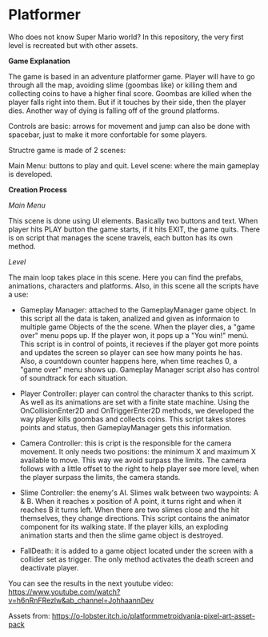 # Platformer

Who does not know Super Mario world? In this repository, the very first level is recreated but with other assets.

**Game Explanation**

The game is based in an adventure platformer game. Player will have to go through all the map, avoiding slime (goombas like) or killing them and collecting coins to have a higher final score. Goombas are killed when the player falls right into them. But if it touches by their side, then the player dies. Another way of dying is falling off of the ground platforms.

Controls are basic: arrows for movement and jump can also be done with spacebar, just to make it more confortable for some players.

Structre game is made of 2 scenes:

Main Menu: buttons to play and quit.
Level scene: where the main gameplay is developed.

**Creation Process**

_Main Menu_

This scene is done using UI elements. Basically two buttons and text. When player hits PLAY button the game starts, if it hits EXIT, the game quits. There is on script that manages the scene travels, each button has its own method.

_Level_

The main loop takes place in this scene. Here you can find the prefabs, animations, characters and platforms. Also, in this scene all the scripts have a use:

- Gameplay Manager: attached to the GameplayManager game object. In this script all the data is taken, analized and given as informaion to multiple game Objects of the the scene. When the player dies, a "game over" menu pops up. If the player won, it pops up a "You win!" menú. This script is in control of points, it recieves if the player got more points and updates the screen so player can see how many points he has. Also, a countdown counter happens here, when time reaches 0, a "game over" menu shows up. Gameplay Manager script also has control of soundtrack for each situation.

- Player Controller: player can control the character thanks to this script. As well as its animations are set with a finite state machine. Using the OnCollisionEnter2D and OnTriggerEnter2D methods, we developed the way player kills goombas and collects coins. This script takes stores points and status, then GameplayManager gets this information.

- Camera Controller: this is cript is the responsible for the camera movement. It only needs two positions: the minimum X and maximum X available to move. This way we avoid surpass the limits. The camera follows with a little offset to the right to help player see more level, when the player surpass the limits, the camera stands.

- Slime Controller: the enemy's AI. Slimes walk between two waypoints: A & B. When it reaches x position of A point, it turns right and when it reaches B it turns left. When there are two slimes close and the hit themselves, they change directions. This script contains the animator component for its walking state. If the player kills, an exploding animation starts and then the slime game object is destroyed.

- FallDeath: it is added to a game object located under the screen with a collider set as trigger. The only method activates the death screen and deactivate player.

You can see the results in the next youtube video: https://www.youtube.com/watch?v=h6nRnFRezlw&ab_channel=JohhaannDev

Assets from: https://o-lobster.itch.io/platformmetroidvania-pixel-art-asset-pack
